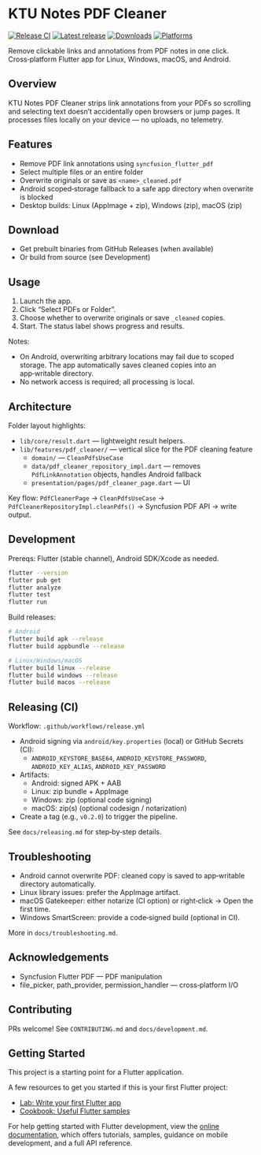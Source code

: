 # KTU Notes PDF Cleaner

[![Release CI](https://github.com/shadil-rayyan/ktu-note-cleaner/actions/workflows/release.yml/badge.svg)](https://github.com/shadil-rayyan/ktu-note-cleaner/actions/workflows/release.yml)
[![Latest release](https://img.shields.io/github/v/release/shadil-rayyan/ktu-note-cleaner)](https://github.com/shadil-rayyan/ktu-note-cleaner/releases/latest)
[![Downloads](https://img.shields.io/github/downloads/shadil-rayyan/ktu-note-cleaner/total)](https://github.com/shadil-rayyan/ktu-note-cleaner/releases)
[![Platforms](https://img.shields.io/badge/platforms-Android%20%7C%20Linux%20%7C%20Windows%20%7C%20macOS-blue)](#)

Remove clickable links and annotations from PDF notes in one click. Cross‑platform Flutter app for Linux, Windows, macOS, and Android.

## Overview

KTU Notes PDF Cleaner strips link annotations from your PDFs so scrolling and selecting text doesn’t accidentally open browsers or jump pages. It processes files locally on your device — no uploads, no telemetry.

## Features

- Remove PDF link annotations using `syncfusion_flutter_pdf`
- Select multiple files or an entire folder
- Overwrite originals or save as `<name>_cleaned.pdf`
- Android scoped‑storage fallback to a safe app directory when overwrite is blocked
- Desktop builds: Linux (AppImage + zip), Windows (zip), macOS (zip)

## Download

- Get prebuilt binaries from GitHub Releases (when available)
- Or build from source (see Development)

## Usage

1. Launch the app.
2. Click “Select PDFs or Folder”.
3. Choose whether to overwrite originals or save `_cleaned` copies.
4. Start. The status label shows progress and results.

Notes:
- On Android, overwriting arbitrary locations may fail due to scoped storage. The app automatically saves cleaned copies into an app‑writable directory.
- No network access is required; all processing is local.

## Architecture

Folder layout highlights:

- `lib/core/result.dart` — lightweight result helpers.
- `lib/features/pdf_cleaner/` — vertical slice for the PDF cleaning feature
  - `domain/` — `CleanPdfsUseCase`
  - `data/pdf_cleaner_repository_impl.dart` — removes `PdfLinkAnnotation` objects, handles Android fallback
  - `presentation/pages/pdf_cleaner_page.dart` — UI

Key flow:
`PdfCleanerPage` → `CleanPdfsUseCase` → `PdfCleanerRepositoryImpl.cleanPdfs()` → Syncfusion PDF API → write output.

## Development

Prereqs: Flutter (stable channel), Android SDK/Xcode as needed.

```bash
flutter --version
flutter pub get
flutter analyze
flutter test
flutter run
```

Build releases:

```bash
# Android
flutter build apk --release
flutter build appbundle --release

# Linux/Windows/macOS
flutter build linux --release
flutter build windows --release
flutter build macos --release
```

## Releasing (CI)

Workflow: `.github/workflows/release.yml`

- Android signing via `android/key.properties` (local) or GitHub Secrets (CI):
  - `ANDROID_KEYSTORE_BASE64`, `ANDROID_KEYSTORE_PASSWORD`, `ANDROID_KEY_ALIAS`, `ANDROID_KEY_PASSWORD`
- Artifacts:
  - Android: signed APK + AAB
  - Linux: zip bundle + AppImage
  - Windows: zip (optional code signing)
  - macOS: zip(s) (optional codesign / notarization)
- Create a tag (e.g., `v0.2.0`) to trigger the pipeline.

See `docs/releasing.md` for step‑by‑step details.

## Troubleshooting

- Android cannot overwrite PDF: cleaned copy is saved to app‑writable directory automatically.
- Linux library issues: prefer the AppImage artifact.
- macOS Gatekeeper: either notarize (CI option) or right‑click → Open the first time.
- Windows SmartScreen: provide a code‑signed build (optional in CI).

More in `docs/troubleshooting.md`.

## Acknowledgements

- Syncfusion Flutter PDF — PDF manipulation
- file_picker, path_provider, permission_handler — cross‑platform I/O

## Contributing

PRs welcome! See `CONTRIBUTING.md` and `docs/development.md`.

## Getting Started

This project is a starting point for a Flutter application.

A few resources to get you started if this is your first Flutter project:

- [Lab: Write your first Flutter app](https://docs.flutter.dev/get-started/codelab)
- [Cookbook: Useful Flutter samples](https://docs.flutter.dev/cookbook)

For help getting started with Flutter development, view the
[online documentation](https://docs.flutter.dev/), which offers tutorials,
samples, guidance on mobile development, and a full API reference.
